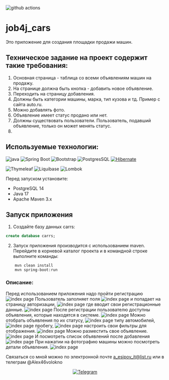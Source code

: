 ![github actions](https://github.com/AlexeyEsipov/job4j-carss/actions/workflows/maven.yml/badge.svg)

# job4j_cars
Это приложение для создания площадки продажи машин.
## Техническое задание на проект содержит такие требования:
1. Основная страница - таблица со всеми объявлениям машин на продажу.
2. На странице должна быть кнопка - добавить новое объявление.
3. Переходить на страницу добавления.
4. Должны быть категории машины, марка, тип кузова и тд. Пример с сайта auto.ru.
5. Можно добавлять фото.
6. Объявление имеет статус продано или нет.
7. Должны существовать пользователи. Пользователь, подавший объявление,
   только он может менять статус.
8. 
## Используемые технологии:

![java](https://img.shields.io/badge/Java--17-ED8B00?style=for-the-badge&logo=java&logoColor=white)
![Spring Boot](https://img.shields.io/badge/Spring_Boot--2.7.3-F2F4F9?style=for-the-badge&logo=spring-boot)
![Bootstrap](https://img.shields.io/badge/Bootstrap--5.2.2-563D7C?style=for-the-badge&logo=bootstrap&logoColor=white)
![PostgresSQL](https://img.shields.io/badge/PostgreSQL--14-316192?style=for-the-badge&logo=postgresql&logoColor=white)
[![Hibernate](https://img.shields.io/badge/Hibernate--5.6.11.Final-59666C?style=for-the-badge&logo=Hibernate&logoColor=white)](https://hibernate.org/)

![Thymeleaf](https://img.shields.io/badge/Thymeleaf-3.0.0.RELEASE-blue?style=for-the-badge&logo=thymeleaf&logoColor=white)
![Liquibase](https://img.shields.io/badge/Liquibase-4.9.1-red?style=for-the-badge&logo=liquibase&logoColor=white)
![Lombok](https://img.shields.io/badge/Lombok-1.18.24-green?style=for-the-badge&logo=lombok&logoColor=white)

Перед запуском установите:
- PostgreSQL 14
- Java 17
- Apache Maven 3.x

## Запуск приложения

1. Создайте базу данных carrs:
```sql
create database carrs;
```

2. Запуск приложения производится с использованием maven.
   Перейдите в корневой каталог проекта и в командной строке
   выполните команды:
```
    mvn clean install
    mvn spring-boot:run
```
### Описание:
Перед использованием приложения надо пройти регистрацию
![index page](images/Registration.JPG)
Пользователь заполняет поля
![index page](images/RegistrationData.JPG)
и попадает на страницу авторизации,
![index page](images/LoginEmpty.JPG)
где вводит свои регистрационные данные.
![index page](images/LoginData.JPG)
После регистрации пользователю доступны 
объявления, которые находятся в системе.
![index page](images/OtherAuto.JPG)
Можно отобрать объявления по их статусу,
![index page](images/Status.JPG)
типу автомобилей,
![index page](images/Type.JPG)
пробегу,
![index page](images/MileAge.JPG)
настроить свои фильтры для отображения.
![index page](images/Filter.JPG)
Можно разместить свое объявление.
![index page](images/MyAds.JPG)
И посмотреть список объявлений после добавления
![index page](images/AfterAdd.JPG)
При нажатии на фотографию машины можно посмотреть детали объявления.
![index page](images/Details.JPG)

Связаться со мной можно по электронной почте a_esipov_it@list.ru
или в телеграм  @Alex46volokno


<div id="socials" align="center">
    <!-- <a href="linkedin-url">
    <img src="https://img.shields.io/badge/LinkedIn-blue?style=for-the-badge&logo=linkedin&logoColor=white" alt="LinkedIn"/>
  </a> -->

  <a href="https://t.me/alex46volokno">
    <img src="https://img.shields.io/badge/Telegram-blue?style=for-the-badge&logo=telegram&logoColor=white" alt="Telegram"/>
  </a>
</div>







